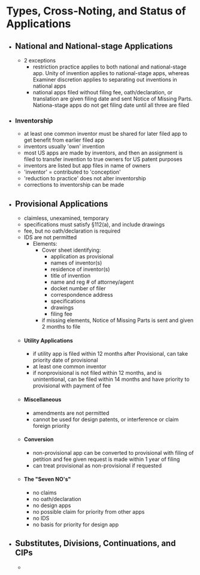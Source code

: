 # Types, Cross-Noting, and Status of Applications
* ## National and National-stage Applications
	* 2 exceptions
		* restriction practice applies to both national and national-stage app. Unity of invention applies to national-stage apps, whereas Examiner discretion applies to separating out inventions in national apps
		* national apps filed without filing fee, oath/declaration, or translation are given filing date and sent Notice of Missing Parts. Nationa-stage apps do not get filing date until all three are filed
* ### Inventorship
	* at least one common inventor must be shared for later filed app to get benefit from earlier filed app
	* inventors usually 'own' invention
	* most US apps are made by inventors, and then an assignment is filed to transfer invention to true owners for US patent purposes
	* inventors are listed but app files in name of owners
	* 'inventor' = contributed to 'conception'
	* 'reduction to practice' does not alter inventorship
	* corrections to inventorship can be made
* ## Provisional Applications
	* claimless, unexamined, temporary
	* specifications must satisfy §112(a), and include drawings
	* fee, but no oath/declaration is required
	* IDS are not permitted
		* Elements:
			* Cover sheet identifying:
				* application as provisional
				* names of inventor(s)
				* residence of inventor(s)
				* title of invention
				* name and reg # of attorney/agent
				* docket number of filer
				* correspondence address
				* specifications
				* drawings
				* filing fee
			* if missing elements, Notice of Missing Parts is sent and given 2 months to file
	* #### Utility Applications
		* if utility app is filed within 12 months after Provisional, can take priority date of provisional
		* at least one common inventor
		* if nonprovisional is not filed within 12 months, and is unintentional, can be filed within 14 months and have priority to provisional with payment of fee
	* #### Miscellaneous
		* amendments are not permitted
		* cannot be used for design patents, or interference or claim foreign priority
	* #### Conversion
		* non-provisional app can be converted to provisional with filing of petition and fee given request is made within 1 year of filing
		* can treat provisional as non-provisional if requested
	* #### The "Seven NO's"
		* no claims
		* no oath/declaration
		* no design apps
		* no possible claim for priority from other apps
		* no IDS
		* no basis for priority for design app
* ## Substitutes, Divisions, Continuations, and CIPs
	* 